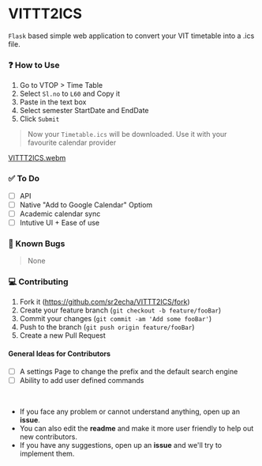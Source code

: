 # __VITTT2ICS__
`Flask` based simple web application to convert your VIT timetable into a .ics file.

### ❓ How to Use

1. Go to VTOP > Time Table
2. Select `Sl.no` to `L60` and Copy it
3. Paste in the text box 
4. Select semester StartDate and EndDate
5. Click `Submit`

> Now your `Timetable.ics` will be downloaded. Use it with your favourite calendar provider 

[VITTT2ICS.webm](https://user-images.githubusercontent.com/65058816/197452708-344c3a43-d88e-4948-9135-09e28e99f68c.webm)

### ✅ To Do

- [ ] API
- [ ] Native "Add to Google Calendar" Optiom
- [ ] Academic calendar sync
- [ ] Intutive UI + Ease of use

### 🐞 Known Bugs
> None

### 💻 Contributing

1. Fork it (<https://github.com/sr2echa/VITTT2ICS/fork>)
2. Create your feature branch (`git checkout -b feature/fooBar`)
3. Commit your changes (`git commit -am 'Add some fooBar'`)
4. Push to the branch (`git push origin feature/fooBar`)
5. Create a new Pull Request

#### General Ideas for Contributors

- [ ] A settings Page to change the prefix and the default search engine
- [ ] Ability to add user defined commands

<br>

- If you face any problem or cannot understand anything, open up an **issue**.
- You can also edit the **readme** and make it more user friendly to help out new contributors.
- If you have any suggestions, open up an **issue** and we'll try to implement them.
